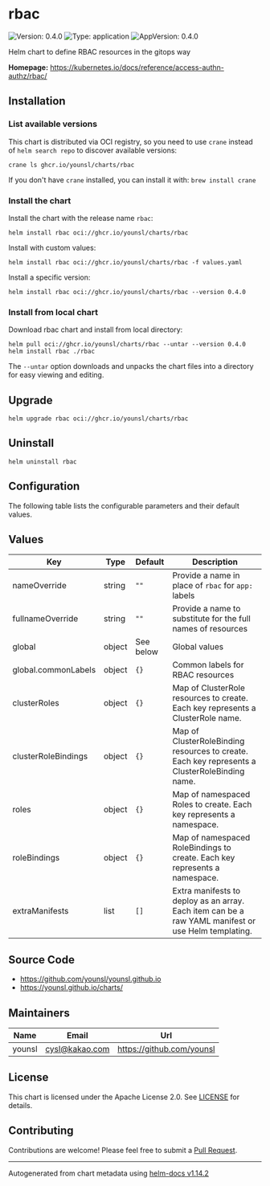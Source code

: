 # rbac

![Version: 0.4.0](https://img.shields.io/badge/Version-0.4.0-informational?style=flat-square) ![Type: application](https://img.shields.io/badge/Type-application-informational?style=flat-square) ![AppVersion: 0.4.0](https://img.shields.io/badge/AppVersion-0.4.0-informational?style=flat-square)

Helm chart to define RBAC resources in the gitops way

**Homepage:** <https://kubernetes.io/docs/reference/access-authn-authz/rbac/>

## Installation

### List available versions

This chart is distributed via OCI registry, so you need to use `crane` instead of `helm search repo` to discover available versions:

```console
crane ls ghcr.io/younsl/charts/rbac
```

If you don't have `crane` installed, you can install it with: `brew install crane`

### Install the chart

Install the chart with the release name `rbac`:

```console
helm install rbac oci://ghcr.io/younsl/charts/rbac
```

Install with custom values:

```console
helm install rbac oci://ghcr.io/younsl/charts/rbac -f values.yaml
```

Install a specific version:

```console
helm install rbac oci://ghcr.io/younsl/charts/rbac --version 0.4.0
```

### Install from local chart

Download rbac chart and install from local directory:

```console
helm pull oci://ghcr.io/younsl/charts/rbac --untar --version 0.4.0
helm install rbac ./rbac
```

The `--untar` option downloads and unpacks the chart files into a directory for easy viewing and editing.

## Upgrade

```console
helm upgrade rbac oci://ghcr.io/younsl/charts/rbac
```

## Uninstall

```console
helm uninstall rbac
```

## Configuration

The following table lists the configurable parameters and their default values.

## Values

| Key | Type | Default | Description |
|-----|------|---------|-------------|
| nameOverride | string | `""` | Provide a name in place of `rbac` for `app:` labels |
| fullnameOverride | string | `""` | Provide a name to substitute for the full names of resources |
| global | object | See below | Global values |
| global.commonLabels | object | `{}` | Common labels for RBAC resources |
| clusterRoles | object | `{}` | Map of ClusterRole resources to create. Each key represents a ClusterRole name. |
| clusterRoleBindings | object | `{}` | Map of ClusterRoleBinding resources to create. Each key represents a ClusterRoleBinding name. |
| roles | object | `{}` | Map of namespaced Roles to create. Each key represents a namespace. |
| roleBindings | object | `{}` | Map of namespaced RoleBindings to create. Each key represents a namespace. |
| extraManifests | list | `[]` | Extra manifests to deploy as an array. Each item can be a raw YAML manifest or use Helm templating. |

## Source Code

* <https://github.com/younsl/younsl.github.io>
* <https://younsl.github.io/charts/>

## Maintainers

| Name | Email | Url |
| ---- | ------ | --- |
| younsl | <cysl@kakao.com> | <https://github.com/younsl> |

## License

This chart is licensed under the Apache License 2.0. See [LICENSE](https://github.com/younsl/younsl.github.io/blob/main/LICENSE) for details.

## Contributing

Contributions are welcome! Please feel free to submit a [Pull Request](https://github.com/younsl/younsl.github.io/pulls).

----------------------------------------------
Autogenerated from chart metadata using [helm-docs v1.14.2](https://github.com/norwoodj/helm-docs/releases/v1.14.2)
